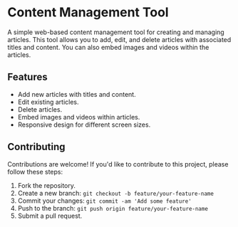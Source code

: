 # Content Management Tool

A simple web-based content management tool for creating and managing articles. This tool allows you to add, edit, and delete articles with associated titles and content. You can also embed images and videos within the articles.

## Features

- Add new articles with titles and content.
- Edit existing articles.
- Delete articles.
- Embed images and videos within articles.
- Responsive design for different screen sizes.

## Contributing

Contributions are welcome! If you'd like to contribute to this project, please follow these steps:

1. Fork the repository.
2. Create a new branch: `git checkout -b feature/your-feature-name`
3. Commit your changes: `git commit -am 'Add some feature'`
4. Push to the branch: `git push origin feature/your-feature-name`
5. Submit a pull request.
